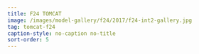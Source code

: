 ```yaml
---
title: F24 TOMCAT
image: /images/model-gallery/f24/2017/f24-int2-gallery.jpg
tag: tomcat-f24
caption-style: no-caption no-title
sort-order: 5
---
```


